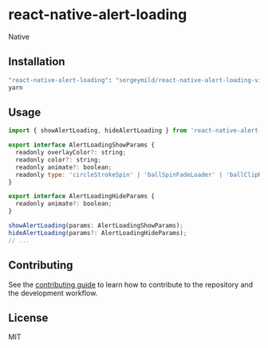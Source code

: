 # react-native-alert-loading

Native

## Installation

```sh
"react-native-alert-loading": "sergeymild/react-native-alert-loading-view"
yarn
```

## Usage

```js
import { showAlertLoading, hideAlertLoading } from 'react-native-alert-loading';

export interface AlertLoadingShowParams {
  readonly overlayColor?: string;
  readonly color?: string;
  readonly animate?: boolean;
  readonly type: 'circleStrokeSpin' | 'ballSpinFadeLoader' | 'ballClipRotate';
}

export interface AlertLoadingHideParams {
  readonly animate?: boolean;
}

showAlertLoading(params: AlertLoadingShowParams);
hideAlertLoading(params?: AlertLoadingHideParams);
// ...
```

## Contributing

See the [contributing guide](CONTRIBUTING.md) to learn how to contribute to the repository and the development workflow.

## License

MIT
